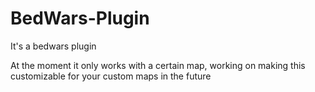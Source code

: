 # BedWars-Plugin
It's a bedwars plugin

At the moment it only works with a certain map, working on making this customizable for your custom maps in the future